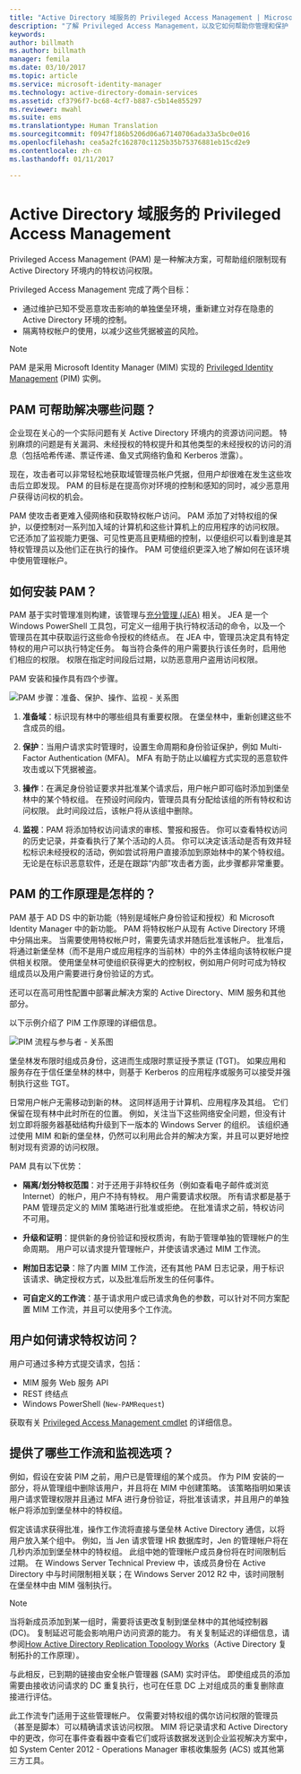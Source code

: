 ```yaml
---
title: "Active Directory 域服务的 Privileged Access Management | Microsoft Docs"
description: "了解 Privileged Access Management，以及它如何帮助你管理和保护 Active Directory 环境。"
keywords: 
author: billmath
ms.author: billmath
manager: femila
ms.date: 03/10/2017
ms.topic: article
ms.service: microsoft-identity-manager
ms.technology: active-directory-domain-services
ms.assetid: cf3796f7-bc68-4cf7-b887-c5b14e855297
ms.reviewer: mwahl
ms.suite: ems
ms.translationtype: Human Translation
ms.sourcegitcommit: f0947f186b5206d06a67140706ada33a5bc0e016
ms.openlocfilehash: cea5a2fc162870c1125b35b75376881eb15cd2e9
ms.contentlocale: zh-cn
ms.lasthandoff: 01/11/2017

---
```


<a id="privileged-access-management-for-active-directory-domain-services" class="xliff"></a>
# Active Directory 域服务的 Privileged Access Management
Privileged Access Management (PAM) 是一种解决方案，可帮助组织限制现有 Active Directory 环境内的特权访问权限。

Privileged Access Management 完成了两个目标：

- 通过维护已知不受恶意攻击影响的单独堡垒环境，重新建立对存在隐患的 Active Directory 环境的控制。  
- 隔离特权帐户的使用，以减少这些凭据被盗的风险。

> [!NOTE]
> PAM 是采用 Microsoft Identity Manager (MIM) 实现的 [Privileged Identity Management](https://azure.microsoft.com/documentation/articles/active-directory-privileged-identity-management-configure/) (PIM) 实例。

<a id="what-problems-does-pam-help-solve" class="xliff"></a>
## PAM 可帮助解决哪些问题？
企业现在关心的一个实际问题有关 Active Directory 环境内的资源访问问题。 特别麻烦的问题是有关漏洞、未经授权的特权提升和其他类型的未经授权的访问的消息（包括哈希传递、票证传递、鱼叉式网络钓鱼和 Kerberos 泄露）。

现在，攻击者可以非常轻松地获取域管理员帐户凭据，但用户却很难在发生这些攻击后立即发现。 PAM 的目标是在提高你对环境的控制和感知的同时，减少恶意用户获得访问权的机会。

PAM 使攻击者更难入侵网络和获取特权帐户访问。 PAM 添加了对特权组的保护，以便控制对一系列加入域的计算机和这些计算机上的应用程序的访问权限。 它还添加了监视能力更强、可见性更高且更精细的控制，以便组织可以看到谁是其特权管理员以及他们正在执行的操作。 PAM 可使组织更深入地了解如何在该环境中使用管理帐户。

<a id="how-is-pam-set-up" class="xliff"></a>
## 如何安装 PAM？
PAM 基于实时管理准则构建，该管理与[充分管理 (JEA)](http://channel9.msdn.com/Events/TechEd/NorthAmerica/2014/DCIM-B362) 相关。 JEA 是一个 Windows PowerShell 工具包，可定义一组用于执行特权活动的命令，以及一个管理员在其中获取运行这些命令授权的终结点。 在 JEA 中，管理员决定具有特定特权的用户可以执行特定任务。 每当符合条件的用户需要执行该任务时，启用他们相应的权限。 权限在指定时间段后过期，以防恶意用户盗用访问权限。

PAM 安装和操作具有四个步骤。

![PAM 步骤：准备、保护、操作、监视 - 关系图](media/MIM_PIM_SetupProcess.png)

1.  **准备域**：标识现有林中的哪些组具有重要权限。 在堡垒林中，重新创建这些不含成员的组。

2.  **保护**：当用户请求实时管理时，设置生命周期和身份验证保护，例如 Multi-Factor Authentication (MFA)。 MFA 有助于防止以编程方式实现的恶意软件攻击或以下凭据被盗。

3.  **操作**：在满足身份验证要求并批准某个请求后，用户帐户即可临时添加到堡垒林中的某个特权组。 在预设时间段内，管理员具有分配给该组的所有特权和访问权限。 此时间段过后，该帐户将从该组中删除。

4.  **监视**：PAM 将添加特权访问请求的审核、警报和报告。 你可以查看特权访问的历史记录，并查看执行了某个活动的人员。 你可以决定该活动是否有效并轻松标识未经授权的活动，例如尝试将用户直接添加到原始林中的某个特权组。 无论是在标识恶意软件，还是在跟踪“内部”攻击者方面，此步骤都非常重要。

<a id="how-does-pam-work" class="xliff"></a>
## PAM 的工作原理是怎样的？
PAM 基于 AD DS 中的新功能（特别是域帐户身份验证和授权）和 Microsoft Identity Manager 中的新功能。 PAM 将特权帐户从现有 Active Directory 环境中分隔出来。 当需要使用特权帐户时，需要先请求并随后批准该帐户。 批准后，将通过新堡垒林（而不是用户或应用程序的当前林）中的外主体组向该特权帐户提供相关权限。 使用堡垒林可使组织获得更大的控制权，例如用户何时可成为特权组成员以及用户需要进行身份验证的方式。

还可以在高可用性配置中部署此解决方案的 Active Directory、MIM 服务和其他部分。

以下示例介绍了 PIM 工作原理的详细信息。

![PIM 流程与参与者 - 关系图](media/MIM_PIM_howitworks.png)

堡垒林发布限时组成员身份，这进而生成限时票证授予票证 (TGT)。 如果应用和服务存在于信任堡垒林的林中，则基于 Kerberos 的应用程序或服务可以接受并强制执行这些 TGT。

日常用户帐户无需移动到新的林。 这同样适用于计算机、应用程序及其组。 它们保留在现有林中此时所在的位置。 例如，关注当下这些网络安全问题，但没有计划立即将服务器基础结构升级到下一版本的 Windows Server 的组织。 该组织通过使用 MIM 和新的堡垒林，仍然可以利用此合并的解决方案，并且可以更好地控制对现有资源的访问权限。

PAM 具有以下优势：

-   **隔离/划分特权范围**：对于还用于非特权任务（例如查看电子邮件或浏览 Internet）的帐户，用户不持有特权。 用户需要请求权限。 所有请求都是基于 PAM 管理员定义的 MIM 策略进行批准或拒绝。 在批准请求之前，特权访问不可用。

-   **升级和证明**：提供新的身份验证和授权质询，有助于管理单独的管理帐户的生命周期。 用户可以请求提升管理帐户，并使该请求通过 MIM 工作流。

-   **附加日志记录**：除了内置 MIM 工作流，还有其他 PAM 日志记录，用于标识该请求、确定授权方式，以及批准后所发生的任何事件。

-   **可自定义的工作流**：基于请求用户或已请求角色的参数，可以针对不同方案配置 MIM 工作流，并且可以使用多个工作流。

<a id="how-do-users-request-privileged-access" class="xliff"></a>
## 用户如何请求特权访问？
用户可通过多种方式提交请求，包括：  
- MIM 服务 Web 服务 API  
- REST 终结点  
- Windows PowerShell (`New-PAMRequest`)

获取有关 [Privileged Access Management cmdlet](https://technet.microsoft.com/library/mt604080.aspx) 的详细信息。

<a id="what-workflows-and-monitoring-options-are-available" class="xliff"></a>
## 提供了哪些工作流和监视选项？
例如，假设在安装 PIM 之前，用户已是管理组的某个成员。 作为 PIM 安装的一部分，将从管理组中删除该用户，并且将在 MIM 中创建策略。 该策略指明如果该用户请求管理权限并且通过 MFA 进行身份验证，将批准该请求，并且用户的单独帐户将添加到堡垒林中的特权组。

假定该请求获得批准，操作工作流将直接与堡垒林 Active Directory 通信，以将用户放入某个组中。 例如，当 Jen 请求管理 HR 数据库时，Jen 的管理帐户将在几秒内添加到堡垒林中的特权组。 此组中她的管理帐户成员身份将在时间限制后过期。 在 Windows Server Technical Preview 中，该成员身份在 Active Directory 中与时间限制相关联；在 Windows Server 2012 R2 中，该时间限制在堡垒林中由 MIM 强制执行。

> [!NOTE]
> 当将新成员添加到某一组时，需要将该更改复制到堡垒林中的其他域控制器 (DC)。 复制延迟可能会影响用户访问资源的能力。 有关复制延迟的详细信息，请参阅[How Active Directory Replication Topology Works](https://technet.microsoft.com/library/cc755994.aspx)（Active Directory 复制拓扑的工作原理）。
>
> 与此相反，已到期的链接由安全帐户管理器 (SAM) 实时评估。 即使组成员的添加需要由接收访问请求的 DC 重复执行，也可在任意 DC 上对组成员的重复删除直接进行评估。

此工作流专门适用于这些管理帐户。 仅需要对特权组的偶尔访问权限的管理员（甚至是脚本）可以精确请求该访问权限。 MIM 将记录请求和 Active Directory 中的更改，你可在事件查看器中查看它们或将该数据发送到企业监视解决方案中，如 System Center 2012 - Operations Manager 审核收集服务 (ACS) 或其他第三方工具。

